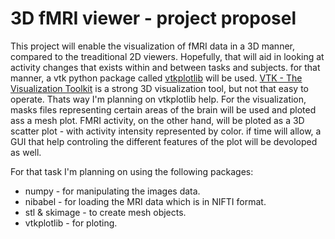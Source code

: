 # 3D fMRI viewer - project proposel
This project will enable the visualization of fMRI data in a 3D manner, compared to the treaditional 2D viewers.
Hopefully, that will aid in looking at activity changes that exists within and between tasks and subjects.
for that manner, a vtk python package called [vtkplotlib](https://vtkplotlib.readthedocs.io/en/v1.5.1/Plots.html) will be used.
[VTK - The Visualization Toolkit](https://vtk.org/) is a strong 3D visualization tool, but not that easy to operate. Thats way I'm planning on vtkplotlib help.
For the visualization, masks files representing certain areas of the brain will be used and ploted ass a mesh plot.
FMRI activity, on the other hand, will be ploted as a 3D scatter plot - with activity intensity represented by color.
if time will allow, a GUI that help controling the different features of the plot will be devoloped as well.

For that task I'm planning on using the following packages:
* numpy - for manipulating the images data.
* nibabel - for loading the MRI data which is in NIFTI format.
* stl & skimage - to create mesh objects.
*  vtkplotlib - for ploting.
